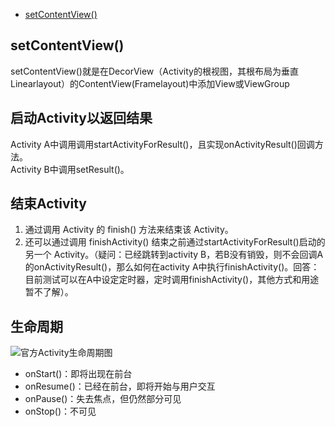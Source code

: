* [setContentView()](#setContentView())

## setContentView()  
setContentView()就是在DecorView（Activity的根视图，其根布局为垂直Linearlayout）的ContentView(Framelayout)中添加View或ViewGroup

## 启动Activity以返回结果
Activity A中调用调用startActivityForResult()，且实现onActivityResult()回调方法。  
Activity B中调用setResult()。

## 结束Activity
1. 通过调用 Activity 的 finish() 方法来结束该 Activity。  
2. 还可以通过调用 finishActivity() 结束之前通过startActivityForResult()启动的另一个 Activity。（疑问：已经跳转到activity B，若B没有销毁，则不会回调A的onActivityResult()，那么如何在activity A中执行finishActivity()。回答：目前测试可以在A中设定定时器，定时调用finishActivity()，其他方式和用途暂不了解）。

## 生命周期
![官方Activity生命周期图](https://developer.android.google.cn/images/activity_lifecycle.png)
* onStart()：即将出现在前台
* onResume()：已经在前台，即将开始与用户交互
* onPause()：失去焦点，但仍然部分可见
* onStop()：不可见
